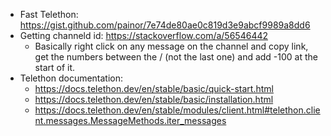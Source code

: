 - Fast Telethon: https://gist.github.com/painor/7e74de80ae0c819d3e9abcf9989a8dd6
- Getting channeld id: https://stackoverflow.com/a/56546442
    - Basically right click on any message on the channel and copy link, get the numbers between the / (not the last one) and add -100 at the start of it.
- Telethon documentation:
    - https://docs.telethon.dev/en/stable/basic/quick-start.html
    - https://docs.telethon.dev/en/stable/basic/installation.html
    - https://docs.telethon.dev/en/stable/modules/client.html#telethon.client.messages.MessageMethods.iter_messages
